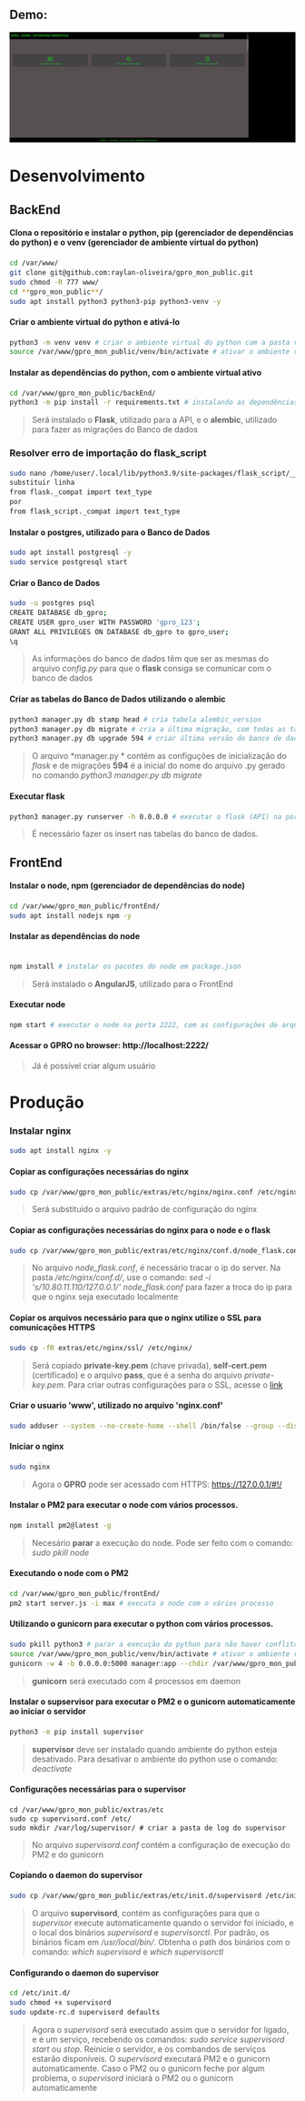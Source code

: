 ## Demo:
![Demon](https://github.com/raylan-oliveira/gpro_mon_public/raw/main/gpro_mon.gif)

# Desenvolvimento
## BackEnd
#### Clona o repositório e instalar o python, pip (gerenciador de dependências do python) e o venv (gerenciador de ambiente virtual do python)

```sh
cd /var/www/
git clone git@github.com:raylan-oliveira/gpro_mon_public.git
sudo chmod -R 777 www/
cd **gpro_mon_public**/
sudo apt install python3 python3-pip python3-venv -y
```

#### Criar o ambiente virtual do python e ativá-lo
```sh
python3 -m venv venv # criar o ambiente virtual do python com a pasta venv
source /var/www/gpro_mon_public/venv/bin/activate # ativar o ambiente virtual do python
```

#### Instalar as dependências do python, com o ambiente virtual ativo
```sh
cd /var/www/gpro_mon_public/backEnd/
python3 -m pip install -r requirements.txt # instalando as dependências do python em requirements.txt
```
> Será instalado o **Flask**, utilizado para a API, e o **alembic**, utilizado para fazer as migrações do Banco de dados

### Resolver erro de importação do flask_script
````sh
sudo nano /home/user/.local/lib/python3.9/site-packages/flask_script/__init__.py
substituir linha
from flask._compat import text_type
por
from flask_script._compat import text_type
````
#### Instalar o postgres, utilizado para o Banco de Dados
```sh
sudo apt install postgresql -y
sudo service postgresql start
```
#### Criar o Banco de Dados
```sh
sudo -u postgres psql
CREATE DATABASE db_gpro;
CREATE USER gpro_user WITH PASSWORD 'gpro_123';
GRANT ALL PRIVILEGES ON DATABASE db_gpro to gpro_user;
\q
```
> As informações do banco de dados têm que ser as mesmas do arquivo *config.py* para que o **flask** consiga se comunicar com o banco de dados

#### Criar as tabelas do Banco de Dados utilizando o alembic
```sh
python3 manager.py db stamp head # cria tabela alembic_version
python3 manager.py db migrate # cria a última migração, com todas as tabelas. vai criar um arquivo .py, que será utilizado para fazer o upgrade
python3 manager.py db upgrade 594 # criar última versão do banco de dados, utilizando o nome do arquivo .py ou somente as iniciais do nome do arquivo .py. 
```
> O arquivo *manager.py * contém as configuções de inicialização do *flask* e de migrações
> **594** é a inicial do nome do arquivo .py gerado no comando *python3 manager.py db migrate*

#### Executar flask
```sh
python3 manager.py runserver -h 0.0.0.0 # executar o flask (API) na porta 5000, com as configurações do arquivo config.py
```
> É necessário fazer os insert nas tabelas do banco de dados.

## FrontEnd
#### Instalar o node, npm (gerenciador de dependências do node)
```sh
cd /var/www/gpro_mon_public/frontEnd/
sudo apt install nodejs npm -y
```

#### Instalar as dependências do node
```sh

npm install # instalar os pacotes do node em package.json
````
> Será instalado o **AngularJS**, utilizado para o FrontEnd


#### Executar node
```sh
npm start # executar o node na porta 2222, com as configurações do arquivo server.js
```

#### Acessar o **GPRO** no browser: http://localhost:2222/

> Já é possível criar algum usuário

# Produção
### Instalar nginx
```sh
sudo apt install nginx -y
```
#### Copiar as configurações necessárias do nginx
```sh
sudo cp /var/www/gpro_mon_public/extras/etc/nginx/nginx.conf /etc/nginx/
```
> Será substituido o arquivo padrão de configuração do nginx

#### Copiar as configurações necessárias do nginx para o node e o flask
```sh
sudo cp /var/www/gpro_mon_public/extras/etc/nginx/conf.d/node_flask.conf /etc/nginx/conf.d/
```
> No arquivo *node_flask.conf*, é necessário tracar o ip do server. Na pasta */etc/nginx/conf.d/*, use o comando: *sed -i 's/10.80.11.110/127.0.0.1/' node_flask.conf* para fazer a troca do ip para que o nginx seja executado localmente

#### Copiar os arquivos necessário para que o nginx utilize o SSL para comunicações HTTPS
```sh
sudo cp -fR extras/etc/nginx/ssl/ /etc/nginx/
```
> Será copiado **private-key.pem** (chave privada), **self-cert.pem** (certificado) e o arquivo **pass**, que é a senha do arquivo *private-key.pem*. Para criar outras configurações para o SSL, acesse o [link](https://docs.nginx.com/nginx/deployment-guides/load-balance-third-party/node-js/#configuring-an-ssltls-certificate-for-client-traffic)

#### Criar o usuario 'www', utilizado no arquivo 'nginx.conf'
```sh
sudo adduser --system --no-create-home --shell /bin/false --group --disabled-login www
```
#### Iniciar o nginx
```sh
sudo nginx
```
> Agora o **GPRO** pode ser acessado com HTTPS: https://127.0.0.1/#!/

#### Instalar o PM2 para executar o node com vários processos.
```sh
npm install pm2@latest -g
```
> Necesário **parar** a execução do node. Pode ser feito com o comando: *sudo pkill node*

#### Executando o node com o PM2
```sh
cd /var/www/gpro_mon_public/frontEnd/
pm2 start server.js -i max # executa o node com o vários processo
```

#### Utilizando o gunicorn para executar o python com vários processos.
```sh
sudo pkill python3 # parar a execução do python para não haver conflito com o gunicorn
source /var/www/gpro_mon_public/venv/bin/activate # ativar o ambiente virtual do python
gunicorn -w 4 -b 0.0.0.0:5000 manager:app --chdir /var/www/gpro_mon_public/backEnd/ --daemon
```
> **gunicorn** será executado com 4 processos em daemon

#### Instalar o supservisor para executar o PM2 e o gunicorn automaticamente ao iniciar o servidor
```sh
python3 -m pip install supervisor
```
> **supervisor** deve ser instalado quando ambiente do python esteja desativado. Para desativar o ambiente do python use o comando: *deactivate*

#### Configurações necessárias para o supervisor
```
cd /var/www/gpro_mon_public/extras/etc
sudo cp supervisord.conf /etc/
sudo mkdir /var/log/supervisor/ # criar a pasta de log do supervisor
```
> No arquivo *supervisord.conf* contém a configuração de execução do PM2 e do gunicorn

#### Copiando o daemon do supervisor
```sh
sudo cp /var/www/gpro_mon_public/extras/etc/init.d/supervisord /etc/init.d/
```
> O arquivo **supervisord**, contém as configurações para que o *supervisor* execute automaticamente quando o servidor foi iniciado, e o local dos binários *supervisord* e *supervisorctl*. Por padrão, os binários ficam em */usr/local/bin/*. Obtenha o path dos binários com o comando:  *which supervisord* e *which supervisorctl*

#### Configurando o daemon do supervisor
```sh
cd /etc/init.d/
sudo chmod +x supervisord
sudo update-rc.d supervisord defaults
```
> Agora o *supervisord* será executado assim que o servidor for ligado, e é um serviço, recebendo os comandos: *sudo service supervisord start* ou *stop*. Reinicie o servidor, e os combandos de serviços estarão disponíveis. O *supervisord* executará PM2 e o gunicorn automaticamente. Caso o PM2 ou o gunicorn feche por algum problema, o *supervisord* iniciará o PM2 ou o gunicorn automaticamente
